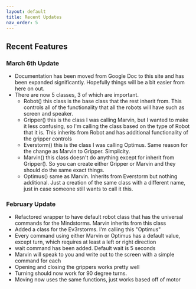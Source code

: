 ```yaml
---
layout: default
title: Recent Updates
nav_order: 5
---
```


## Recent Features
### March 6th Update
- Documentation has been moved from Google Doc to this site and has been expanded significantly. Hopefully things will be a bit easier from here on out.
- There are now 5 classes, 3 of which are important.
   - Robot() this class is the base class that the rest inherit from. This controls all of the functionality that all the robots will have such as screen and speaker.
   - Gripper() this is the class I was calling Marvin, but I wanted to make it less confusing, so I'm calling the class based on the type of Robot that it is. This inherits from Robot and has additional functionality of the gripper controls
   - Everstorm() this is the class I was calling Optimus. Same reason for the change as Marvin to Gripper. Simplicity.
   - Marvin() this class doesn't do anything except for inherit from Gripper(). So you can create either Gripper or Marvin and they should do the same exact things.
   - Optimus() same as Marvin. Inherits from Everstorm but nothing additional. Just a creation of the same class with a different name, just in case someone still wants to call it this.

### February Update
- Refactored wrapper to have default robot class that has the universal
commands for the Mindstorms. Marvin inherits from this class
- Added a class for the Ev3rstorms. I'm calling this "Optimus"
- Every command using either Marvin or Optimus has a default value, except turn, which requires
at least a left or right direction
- wait command has been added. Default wait is 5 seconds
- Marvin will speak to you and write out to the screen with a simple command for each
- Opening and closing the grippers works pretty well
- Turning should now work for 90 degree turns.
- Moving now uses the same functions, just works based off of motor
